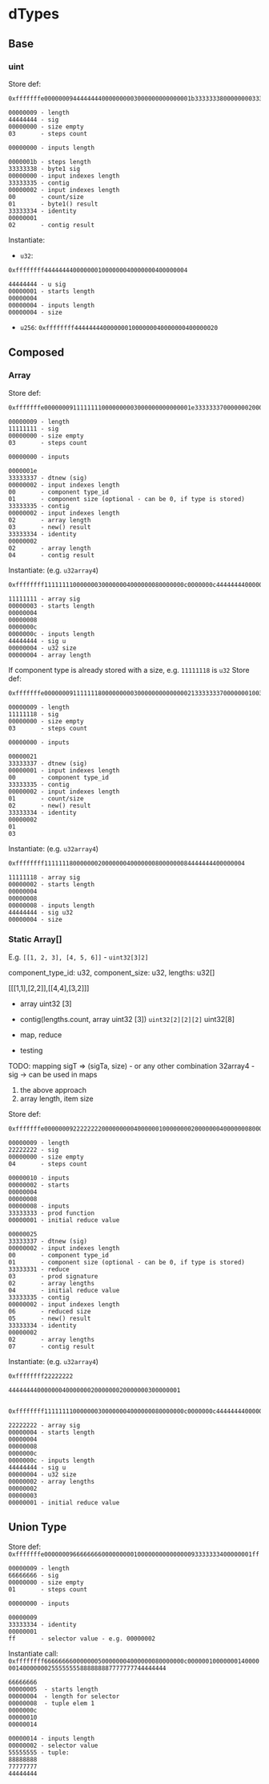 # dTypes

## Base

### uint

Store def:
```
0xfffffffe00000009444444440000000003000000000000001b333333380000000033333335000000020001333333340000000102

00000009 - length
44444444 - sig
00000000 - size empty
03       - steps count

00000000 - inputs length

0000001b - steps length
33333338 - byte1 sig
00000000 - input indexes length
33333335 - contig
00000002 - input indexes length
00       - count/size
01       - byte1() result
33333334 - identity
00000001
02       - contig result
```

Instantiate:

- `u32`:
```
0xffffffff4444444400000001000000040000000400000004

44444444 - u sig
00000001 - starts length
00000004
00000004 - inputs length
00000004 - size
```
- `u256`: `0xffffffff4444444400000001000000040000000400000020`

## Composed

### Array

Store def:
```
0xfffffffe00000009111111110000000003000000000000001e333333370000000200013333333500000002020333333334000000020204

00000009 - length
11111111 - sig
00000000 - size empty
03       - steps count

00000000 - inputs

0000001e
33333337 - dtnew (sig)
00000002 - input indexes length
00       - component type_id
01       - component size (optional - can be 0, if type is stored)
33333335 - contig
00000002 - input indexes length
02       - array length
03       - new() result
33333334 - identity
00000002
02       - array length
04       - contig result
```

Instantiate: (e.g. `u32array4`)
```
0xffffffff111111110000000300000004000000080000000c0000000c444444440000000400000004

11111111 - array sig
00000003 - starts length
00000004
00000008
0000000c
0000000c - inputs length
44444444 - sig u
00000004 - u32 size
00000004 - array length
```

If component type is already stored with a size, e.g. `11111118` is `u32`
Store def:
```
0xfffffffe0000000911111118000000000300000000000000213333333700000001003333333500000002010233333334000000020103

00000009 - length
11111118 - sig
00000000 - size empty
03       - steps count

00000000 - inputs

00000021
33333337 - dtnew (sig)
00000001 - input indexes length
00       - component type_id
33333335 - contig
00000002 - input indexes length
01       - count/size
02       - new() result
33333334 - identity
00000002
01
03
```

Instantiate: (e.g. `u32array4`)
```
0xffffffff11111118000000020000000400000008000000084444444400000004

11111118 - array sig
00000002 - starts length
00000004
00000008
00000008 - inputs length
44444444 - sig u32
00000004 - size
```

### Static Array[]

E.g. `[[1, 2, 3], [4, 5, 6]]` - `uint32[3]2]`

component_type_id: u32, component_size: u32, lengths: u32[]

[[[1,1],[2,2]],[[4,4],[3,2]]]

- array uint32 [3]
- contig(lengths.count, array uint32 [3])  `uint32[2][2][2]`  uint32[8]

- map, reduce
- testing

TODO: mapping sigT => (sigTa, size) - or any other combination
32array4 - sig -> can be used in maps
1) the above approach
2) array length, item size

Store def:
```
0xfffffffe00000009222222220000000004000000100000000200000004000000080000000833333333000000010000002533333337000000020001333333310302043333333500000002060533333334000000020207

00000009 - length
22222222 - sig
00000000 - size empty
04       - steps count

00000010 - inputs
00000002 - starts
00000004
00000008
00000008 - inputs
33333333 - prod function
00000001 - initial reduce value

00000025
33333337 - dtnew (sig)
00000002 - input indexes length
00       - component type_id
01       - component size (optional - can be 0, if type is stored)
33333331 - reduce
03       - prod signature
02       - array lengths
04       - initial reduce value
33333335 - contig
00000002 - input indexes length
06       - reduced size
05       - new() result
33333334 - identity
00000002
02       - array lengths
07       - contig result
```

Instantiate: (e.g. `u32array4`)
```
0xffffffff22222222

444444440000000400000002000000020000000300000001


0xffffffff111111110000000300000004000000080000000c0000000c444444440000000400000004

22222222 - array sig
00000004 - starts length
00000004
00000008
0000000c
0000000c - inputs length
44444444 - sig u
00000004 - u32 size
00000002 - array lengths
00000002
00000003
00000001 - initial reduce value
```

## Union Type

Store def: `0xfffffffe0000000966666666000000000100000000000000093333333400000001ff`

```
00000009 - length
66666666 - sig
00000000 - size empty
01       - steps count

00000000 - inputs

00000009
33333334 - identity
00000001
ff       - selector value - e.g. 00000002
```

Instantiate call:  `0xffffffff666666660000000500000004000000080000000c0000001000000014000000140000000255555555888888887777777744444444`

```
66666666
00000005  - starts length
00000004  - length for selector
00000008  - tuple elem 1
0000000c
00000010
00000014

00000014 - inputs length
00000002 - selector value
55555555 - tuple:
88888888
77777777
44444444
```
